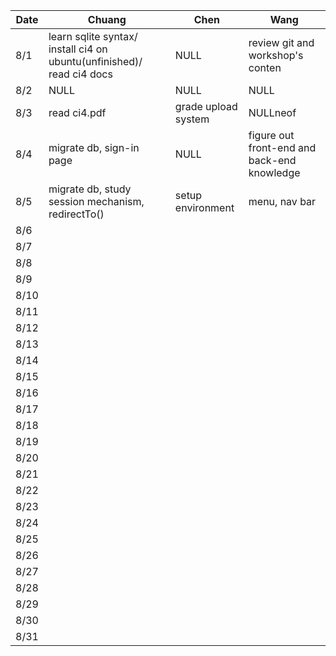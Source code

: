 | Date | Chuang | Chen | Wang |
|------|--------|------|------|
| 8/1  |learn sqlite syntax/ install ci4 on ubuntu(unfinished)/ read ci4 docs| NULL| review git and workshop's conten|
| 8/2  |NULL|NULL|NULL|
| 8/3  |read ci4.pdf|grade upload system |NULLneof|
| 8/4  |migrate db, sign-in page|NULL|figure out front-end and back-end knowledge|
| 8/5  |migrate db, study session mechanism, redirectTo()|setup environment|menu, nav bar|
| 8/6  |        |      |      |
| 8/7  |        |      |      |
| 8/8  |        |      |      |
| 8/9  |        |      |      |
| 8/10 |        |      |      |
| 8/11 |        |      |      |
| 8/12 |        |      |      |
| 8/13 |        |      |      |
| 8/14 |        |      |      |
| 8/15 |        |      |      |
| 8/16 |        |      |      |
| 8/17 |        |      |      |
| 8/18 |        |      |      |
| 8/19 |        |      |      |
| 8/20 |        |      |      |
| 8/21 |        |      |      |
| 8/22 |        |      |      |
| 8/23 |        |      |      |
| 8/24 |        |      |      |
| 8/25 |        |      |      |
| 8/26 |        |      |      |
| 8/27 |        |      |      |
| 8/28 |        |      |      |
| 8/29 |        |      |      |
| 8/30 |        |      |      |
| 8/31 |        |      |      |
